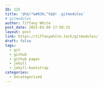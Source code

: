 ```yaml
---
ID: 125
title: '@%$(*&#038;^%$@! .gitmodules'
# gitmodules
author: Tiffany White
post_date: 2015-03-09 17:50:15
layout: post
link: https://tiffanywhite.tech/gitmodules/
draft: false
tags:
  - git
  - github
  - github pages
  - jekyll
  - jekyll-bootstrap
categories:
  - Uncategorized
---
```

